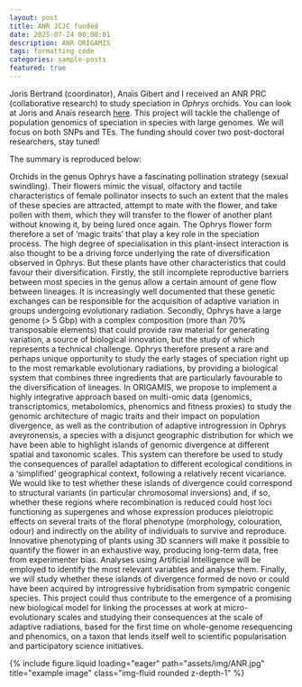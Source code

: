 ```yaml
---
layout: post
title: ANR JCJC funded
date: 2025-07-24 00:00:01
description: ANR ORIGAMIS
tags: formatting code
categories: sample-posts
featured: true
---
```


Joris Bertrand (coordinator), Anaïs Gibert and I received an ANR PRC (collaborative research) to study speciation in *Ophrys* orchids.
You can look at Joris and Anaïs research [here](https://www.jorisbertrand.com/).
This project will tackle the challenge of population genomics of speciation in species with large genomes. We will focus on both SNPs and TEs. The funding should cover two post-doctoral researchers, stay tuned!

The summary is reproduced below:

Orchids in the genus Ophrys have a fascinating pollination strategy (sexual swindling). 
Their flowers mimic the visual, olfactory and tactile characteristics of female pollinator insects to such an extent that the males of these species are attracted, attempt to mate with the flower, and take pollen with them, which they will transfer to the flower of another plant without knowing it, by being lured once again. The Ophrys flower form therefore a set of ‘magic traits’ that play a key role in the speciation process. The high degree of specialisation in this plant-insect interaction is also thought to be a driving force underlying the rate of diversification observed in Ophrys. But these plants have other characteristics that could favour their diversification. Firstly, the still incomplete reproductive barriers between most species in the genus allow a certain amount of gene flow between lineages. It is increasingly well documented that these genetic exchanges can be responsible for the acquisition of adaptive variation in groups undergoing evolutionary radiation. Secondly, Ophrys have a large genome (> 5 Gbp) with a complex composition (more than 70% transposable elements) that could provide raw material for generating variation, a source of biological innovation, but the study of which represents a technical challenge. Ophrys therefore present a rare and perhaps unique opportunity to study the early stages of speciation right up to the most remarkable evolutionary radiations, by providing a biological system that combines three ingredients that are particularly favourable to the diversification of lineages. In ORIGAMIS, we propose to implement a highly integrative approach based on multi-omic data (genomics, transcriptomics, metabolomics, phenomics and fitness proxies) to study the genomic architecture of magic traits and their impact on population divergence, as well as the contribution of adaptive introgression in Ophrys aveyronensis, a species with a disjunct geographic distribution for which we have been able to highlight islands of genomic divergence at different spatial and taxonomic scales. This system can therefore be used to study the consequences of parallel adaptation to different ecological conditions in a ‘simplified’ geographical context, following a relatively recent vicariance. We would like to test whether these islands of divergence could correspond to structural variants (in particular chromosomal inversions) and, if so, whether these regions where recombination is reduced could host loci functioning as supergenes and whose expression produces pleiotropic effects on several traits of the floral phenotype (morphology, colouration, odour) and indirectly on the ability of individuals to survive and reproduce. Innovative phenotyping of plants using 3D scanners will make it possible to quantify the flower in an exhaustive way, producing long-term data, free from experimenter bias. Analyses using Artificial Intelligence will be employed to identify the most relevant variables and analyse them. Finally, we will study whether these islands of divergence formed de novo or could have been acquired by introgressive hybridisation from sympatric congenic species.
This project could thus contribute to the emergence of a promising new biological model for linking the processes at work at micro-evolutionary scales and studying their consequences at the scale of adaptive radiations, based for the first time on whole-genome resequencing and phenomics, on a taxon that lends itself well to scientific popularisation and participatory science initiatives.

<div class="row">
    <div class="col-sm-4 mt-3 mt-md-0">
        {% include figure.liquid loading="eager" path="assets/img/ANR.jpg" title="example image" class="img-fluid rounded z-depth-1" %}
    </div>
</div>

